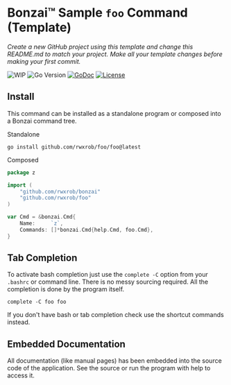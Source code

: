 # Bonzai™ Sample `foo` Command (Template)

*Create a new GitHub project using this template and change this
README.md to match your project. Make all your template changes before
making your first commit.*

![WIP](https://img.shields.io/badge/status-wip-red)
![Go Version](https://img.shields.io/github/go-mod/go-version/rwxrob/foo)
[![GoDoc](https://godoc.org/github.com/rwxrob/foo?status.svg)](https://godoc.org/github.com/rwxrob/foo)
[![License](https://img.shields.io/badge/license-Apache2-brightgreen.svg)](LICENSE)

## Install

This command can be installed as a standalone program or composed into 
a Bonzai command tree.

Standalone

```
go install github.com/rwxrob/foo/foo@latest
```

Composed

```go
package z

import (
	"github.com/rwxrob/bonzai"
	"github.com/rwxrob/foo"
)

var Cmd = &bonzai.Cmd{
	Name:     `z`,
	Commands: []*bonzai.Cmd{help.Cmd, foo.Cmd},
}
```

## Tab Completion

To activate bash completion just use the `complete -C` option from your
`.bashrc` or command line. There is no messy sourcing required. All the
completion is done by the program itself.

```
complete -C foo foo
```

If you don't have bash or tab completion check use the shortcut
commands instead.

## Embedded Documentation

All documentation (like manual pages) has been embedded into the source
code of the application. See the source or run the program with help to
access it.
